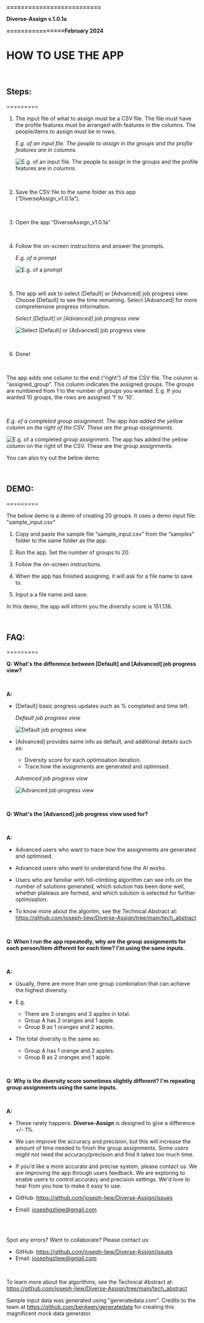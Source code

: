 **==========================**

**Diverse-Assign v.1.0.1a** 

**================February 2024**

# HOW TO USE THE APP

<br>

## Steps:

=========

1) The input file of what to assign must be a CSV file. The file must have the profile features must be arranged with features in the columns. The people/items to assign must be in rows.

    *E.g. of an input file. The people to assign in the groups and the profile features are in columns.*

    ![E.g. of an input file. The people to assign in the groups and the profile features are in columns.](https://github.com/joseph-liew/Diverse-Assign/blob/main/site/images/sample_input.PNG)

<br>

2) Save the CSV file to the same folder as this app (“DiverseAssign_v1.0.1a”).

<br>

3) Open the app “DiverseAssign_v1.0.1a”

<br>

4) Follow the on-screen instructions and answer the prompts.

    *E.g. of a prompt*

    ![E.g. of a prompt](https://github.com/joseph-liew/Diverse-Assign/blob/main/site/images/other_prompt.png)

<br>

5) The app will ask to select [Default] or [Advanced] job progress view. Choose [Default] to see the time remaining. Select [Advanced] for more comprehensive progress information.

    *Select [Default] or [Advanced] job progress view*

    ![Select [Default] or [Advanced] job progress view](https://github.com/joseph-liew/Diverse-Assign/blob/main/site/images/job_progress_options.PNG)

<br>

6) Done!

<br>

The app adds one column to the end (“right”) of the CSV file. The column is “assigned_group”. This column indicates the assigned groups. The groups are numbered from 1 to the number of groups you wanted. E.g. If you wanted 10 groups, the rows are assigned ‘1’ to ‘10’.

<br>

*E.g. of a completed group assignment. The app has added the yellow column on the right of the CSV. These are the group assignments.*

![E.g. of a completed group assignment. The app has added the yellow column on the right of the CSV. These are the group assignments.](https://github.com/joseph-liew/Diverse-Assign/blob/main/site/images/added_columns.png)

You can also try out the below demo.

<br>

## DEMO: 

=========

The below demo is a demo of creating 20 groups. It uses a demo input file: "sample_input.csv"
 
1) Copy and paste the sample file “sample_input.csv” from the “samples” folder to the same folder as the app.

2) Run the app. Set the number of groups to 20.

3)	Follow the on-screen instructions.

4) When the app has finished assigning, it will ask for a file name to save to. 

5) Input a a file name and save.

In this demo, the app will inform you the diversity score is 151.136. 

<br>

## FAQ: 

=========

**Q: What's the difference between [Default] and [Advanced] job progress view?**

<br>

**A:** 

  - [Default] basic progress updates such as % completed and time left.

    
    *Default job progress view*

    ![Default job progress view](https://github.com/joseph-liew/Diverse-Assign/blob/main/site/images/default_job_progress.PNG)
    
  - [Advanced] provides same info as default, and additional details such as:
      - Diversity score for each optimisation iteration.
      - Trace how the assignments are generated and optimised.
  
    *Advanced job progress view*

    ![Advanced job progress view](https://github.com/joseph-liew/Diverse-Assign/blob/main/site/images/advanced_job_progress.PNG)

<br>

**Q: What's the [Advanced] job progress view used for?**

<br>

**A:**

  - Advanced users who want to trace how the assignments are generated and optimised.
  
  - Advanced users who want to understand how the AI works.
  
  - Users who are familiar with hill-climbing algorithm can see info on the number of solutions generated, which solution has been done well, whether plateaus are formed, and which solution is selected for further optimisation.
  
  - To know more about the algoritm, see the Technical Abstract at: https://github.com/joseph-liew/Diverse-Assign/tree/main/tech_abstract

<br>

**Q: When I run the app repeatedly, why are the group assignments for each person/item different for each time? I'm using the same inputs.**

<br>

**A:**

  - Usually, there are more than one group combination that can achieve the highest diversity.

  - E.g.
      - There are 3 oranges and 3 apples in total.
      - Group A has 2 oranges and 1 apple.
      - Group B as 1 oranges and 2 apples.
        
  - The total diversity is the same as:
      - Group A has 1 orange and 2 apples.
      - Group B as 2 oranges and 1 apple.

<br>

**Q: Why is the diversity score sometimes slightly different? I'm repeating group assignments using the same inputs.**

<br>

**A:**

  - These rarely happens. **Diverse-Assign** is designed to give a difference +/- 1%. 
  
  - We can improve the accuracy and precision, but this will increase the amount of time needed to finish the group assignments. Some users might not need the accuracy/precision and find it takes too much time.
    
  - If you'd like a more accurate and precise system, please contact us. We are improving the app through users feedback. We are exploring to enable users to control accuracy and precision settings. We'd love to hear from you how to make it easy to use.
    
  - GitHub: https://github.com/joseph-liew/Diverse-Assign/issues
    
  - Email: josephgzliew@gmail.com

<br>
<br>

Spot any errors? 
Want to collaborate? Please contact us:  
  - GitHub: https://github.com/joseph-liew/Diverse-Assign/issues
  - Email: josephgzliew@gmail.com

<br>

To learn more about the algorithms, see the Technical Abstract at: https://github.com/joseph-liew/Diverse-Assign/tree/main/tech_abstract

Sample input data was generated using "generatedata.com". Credits to the team at https://github.com/benkeen/generatedata for creating this magnificent mock data generator.

